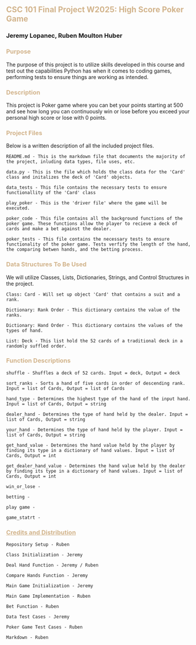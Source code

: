## <span style="color:tan"> CSC 101 Final Project W2025: High Score Poker Game
### Jeremy Lopanec, Ruben Moulton Huber

### <span style="color:tan"> Purpose 
The purpose of this project is to utilize skills developed in this course and test out 
the capabilities Python has when it comes to coding games, performing tests to ensure things
are working as intended. 

### <span style="color:tan"> Description
This project is Poker game where you can bet your points starting at 500 and see how 
long you can continuously win or lose before you exceed your personal high score or lose with 0 points.

### <span style="color:tan"> Project Files
Below is a written description of all the included project files.

    README.md - This is the markdown file that documents the majority of the project, inluding data types, file uses, etc.

    data.py - This is the file which holds the class data for the 'Card' class and initalizes the deck of 'Card' objects.

    data_tests - This file contains the necessary tests to ensure functionallity of the 'Card' class

    play_poker - This is the 'driver file' where the game will be executed.

    poker_code - This file contains all the background functions of the poker game. These functions allow the player to recieve a deck of cards and make a bet against the dealer.

    poker_tests - This file contains the necessary tests to ensure functionality of the poker game. Tests verfify the length of the hand, the comparing betwen hands, and the betting process.

### <span style="color:tan"> Data Structures To Be Used
We will utilize Classes, Lists, Dictionaries, Strings, and Control Structures in the project.

    Class: Card - Will set up object 'Card' that contains a suit and a rank. 

    Dictionary: Rank Order - This dictionary contains the value of the ranks.

    Dictionary: Hand Order - This dictionary contains the values of the types of hand.

    List: Deck - This list hold the 52 cards of a traditional deck in a randomly suffled order. 

### <span style="color:tan"> Function Descriptions

    shuffle - Shuffles a deck of 52 cards. Input = deck, Output = deck
    
    sort_ranks - Sorts a hand of five cards in order of descending rank. Input = list of Cards, Output = list of Cards

    hand_type - Determines the highest type of the hand of the input hand. Input = list of Cards, Output = string

    dealer_hand - Determines the type of hand held by the dealer. Input = list of Cards, Output = string

    your_hand - Determines the type of hand held by the player. Input = list of Cards, Output = string

    get_hand_value - Determines the hand value held by the player by finding its type in a dictionary of hand values. Input = list of Cards, Output = int

    get_dealer_hand_value - Determines the hand value held by the dealer by finding its type in a dictionary of hand values. Input = list of Cards, Output = int

    win_or_lose - 

    betting - 

    play game - 

    game_statrt - 

    


### <span style="color:tan"> <ins> Credits and Distribution
    Repository Setup - Ruben 

    Class Initialization - Jeremy

    Deal Hand Function - Jeremy / Ruben

    Compare Hands Function - Jeremy

    Main Game Initialization - Jeremy

    Main Game Implementation - Ruben

    Bet Function - Ruben

    Data Test Cases - Jeremy

    Poker Game Test Cases - Ruben

    Markdown - Ruben





